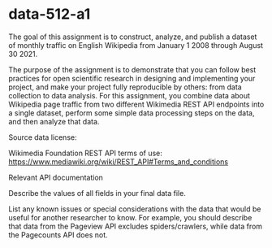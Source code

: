 # data-512-a1

The goal of this assignment is to construct, analyze, and publish a dataset of monthly traffic
on English Wikipedia from January 1 2008 through August 30 2021.

The purpose of the assignment is to demonstrate that you can follow best practices for
open scientific research in designing and implementing your project, and make your
project fully reproducible by others: from data collection to data analysis.
For this assignment, you combine data about Wikipedia page traffic from two different
Wikimedia REST API endpoints into a single dataset, perform some simple data processing
steps on the data, and then analyze that data.

Source data license: 

Wikimedia Foundation REST API terms of use: https://www.mediawiki.org/wiki/REST_API#Terms_and_conditions

Relevant API documentation


Describe the values of all fields in your final data file.


List any known issues or special considerations with the data that would be useful
for another researcher to know. For example, you should describe that data from
the Pageview API excludes spiders/crawlers, while data from the Pagecounts API
does not.
